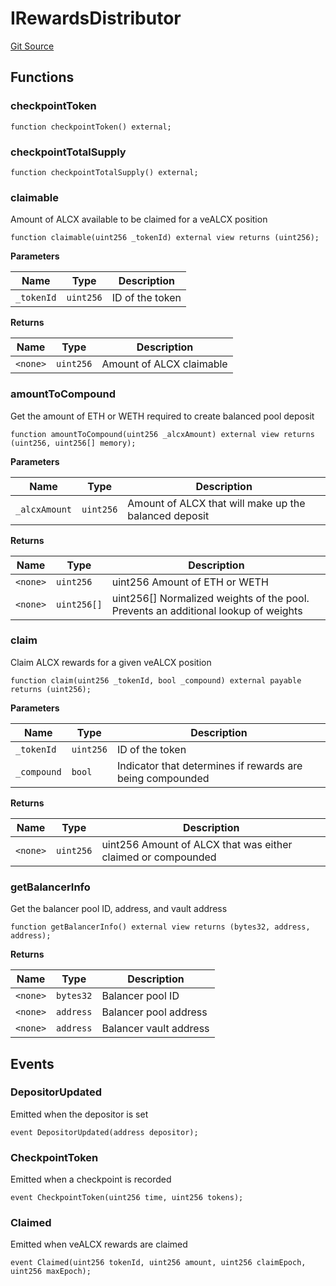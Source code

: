 # IRewardsDistributor
[Git Source](https://github.com/alchemix-finance/alchemix-v2-dao/blob/ede6fa522daa0fff2c20e5420d5e76d74abb70c3/src/interfaces/IRewardsDistributor.sol)


## Functions
### checkpointToken


```solidity
function checkpointToken() external;
```

### checkpointTotalSupply


```solidity
function checkpointTotalSupply() external;
```

### claimable

Amount of ALCX available to be claimed for a veALCX position


```solidity
function claimable(uint256 _tokenId) external view returns (uint256);
```
**Parameters**

|Name|Type|Description|
|----|----|-----------|
|`_tokenId`|`uint256`|ID of the token|

**Returns**

|Name|Type|Description|
|----|----|-----------|
|`<none>`|`uint256`|Amount of ALCX claimable|


### amountToCompound

Get the amount of ETH or WETH required to create balanced pool deposit


```solidity
function amountToCompound(uint256 _alcxAmount) external view returns (uint256, uint256[] memory);
```
**Parameters**

|Name|Type|Description|
|----|----|-----------|
|`_alcxAmount`|`uint256`|Amount of ALCX that will make up the balanced deposit|

**Returns**

|Name|Type|Description|
|----|----|-----------|
|`<none>`|`uint256`|uint256 Amount of ETH or WETH|
|`<none>`|`uint256[]`|uint256[] Normalized weights of the pool. Prevents an additional lookup of weights|


### claim

Claim ALCX rewards for a given veALCX position


```solidity
function claim(uint256 _tokenId, bool _compound) external payable returns (uint256);
```
**Parameters**

|Name|Type|Description|
|----|----|-----------|
|`_tokenId`|`uint256`|ID of the token|
|`_compound`|`bool`|Indicator that determines if rewards are being compounded|

**Returns**

|Name|Type|Description|
|----|----|-----------|
|`<none>`|`uint256`|uint256 Amount of ALCX that was either claimed or compounded|


### getBalancerInfo

Get the balancer pool ID, address, and vault address


```solidity
function getBalancerInfo() external view returns (bytes32, address, address);
```
**Returns**

|Name|Type|Description|
|----|----|-----------|
|`<none>`|`bytes32`|Balancer pool ID|
|`<none>`|`address`|Balancer pool address|
|`<none>`|`address`|Balancer vault address|


## Events
### DepositorUpdated
Emitted when the depositor is set


```solidity
event DepositorUpdated(address depositor);
```

### CheckpointToken
Emitted when a checkpoint is recorded


```solidity
event CheckpointToken(uint256 time, uint256 tokens);
```

### Claimed
Emitted when veALCX rewards are claimed


```solidity
event Claimed(uint256 tokenId, uint256 amount, uint256 claimEpoch, uint256 maxEpoch);
```

